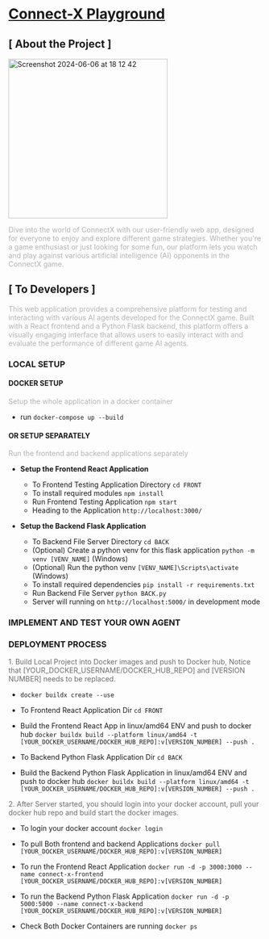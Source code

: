 # [Connect-X Playground](http://143.110.216.120:3000/)

## [ About the Project ]

<img width="316" alt="Screenshot 2024-06-06 at 18 12 42" src="https://github.com/haoxiang-xu/connect-X/assets/59581718/f9a796d9-9470-4d17-ba37-4af3eb666297">

<span style="opacity: 0.32">Dive into the world of ConnectX with our user-friendly web app, designed for everyone to enjoy and explore different game strategies. Whether you're a game enthusiast or just looking for some fun, our platform lets you watch and play against various artificial intelligence (AI) opponents in the ConnectX game.</span>

## [ To Developers ]

<span style="opacity: 0.32">This web application provides a comprehensive platform for testing and interacting with various AI agents developed for the ConnectX game. Built with a React frontend and a Python Flask backend, this platform offers a visually engaging interface that allows users to easily interact with and evaluate the performance of different game AI agents.</span>

### LOCAL SETUP

#### DOCKER SETUP

<span style="opacity: 0.32">Setup the whole application in a docker container</span>

- run `docker-compose up --build`

#### OR SETUP SEPARATELY

<span style="opacity: 0.32">Run the frontend and backend applications separately</span>

- **Setup the Frontend React Application**

  - To Frontend Testing Application Directory `cd FRONT`
  - To install required modules `npm install`
  - Run Frontend Testing Application `npm start`
  - Heading to the Application `http://localhost:3000/`

- **Setup the Backend Flask Application**

  - To Backend File Server Directory `cd BACK`
  - (Optional) Create a python venv for this flask application `python -m venv [VENV_NAME]` (Windows)
  - (Optional) Run the python venv `[VENV_NAME]\Scripts\activate` (Windows)
  - To install required dependencies `pip install -r requirements.txt`
  - Run Backend File Server `python BACK.py`
  - Server will running on `http://localhost:5000/` in development mode

### IMPLEMENT AND TEST YOUR OWN AGENT

### DEPLOYMENT PROCESS

<span style="opacity: 0.64">1. Build Local Project into Docker images and push to Docker hub, Notice that [YOUR_DOCKER_USERNAME/DOCKER_HUB_REPO] and [VERSION NUMBER] needs to be replaced.</span>

- `docker buildx create --use`

- To Frontend React Application Dir `cd FRONT`

- Build the Frontend React App in linux/amd64 ENV and push to docker hub `docker buildx build --platform linux/amd64 -t [YOUR_DOCKER_USERNAME/DOCKER_HUB_REPO]:v[VERSION_NUMBER] --push .`

- To Backend Python Flask Application Dir `cd BACK`

- Build the Backend Python Flask Application in linux/amd64 ENV and push to docker hub `docker buildx build --platform linux/amd64 -t [YOUR_DOCKER_USERNAME/DOCKER_HUB_REPO]:v[VERSION_NUMBER] --push .`

<span style="opacity: 0.64">2. After Server started, you should login into your docker account, pull your docker hub repo and build start the docker images.</span>

- To login your docker account `docker login`

- To pull Both frontend and backend Applications `docker pull [YOUR_DOCKER_USERNAME/DOCKER_HUB_REPO]:v[VERSION_NUMBER]`

- To run the Frontend React Application `docker run -d -p 3000:3000 --name connect-x-frontend [YOUR_DOCKER_USERNAME/DOCKER_HUB_REPO]:v[VERSION_NUMBER]`

- To run the Backend Python Flask Application
  `docker run -d -p 5000:5000 --name connect-x-backend [YOUR_DOCKER_USERNAME/DOCKER_HUB_REPO]:v[VERSION_NUMBER]`

- Check Both Docker Containers are running `docker ps`
